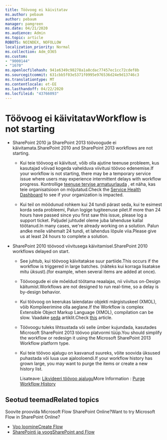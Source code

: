 ```yaml
---
title: Töövoog ei käivitatav
ms.author: pebaum
author: pebaum
manager: pamgreen
ms.date: 04/21/2020
ms.audience: Admin
ms.topic: article
ROBOTS: NOINDEX, NOFOLLOW
localization_priority: Normal
ms.collection: Adm_O365
ms.custom:
- "9000144"
- "1670"
ms.openlocfilehash: 941e6349c98278a1a8cdac77457ec1cc72cdef8b
ms.sourcegitcommit: 631cbb5f03e5371f0995e976536d24e9d13746c3
ms.translationtype: MT
ms.contentlocale: et-EE
ms.lasthandoff: 04/22/2020
ms.locfileid: "43766093"
---
```

# <a name="workflow-is-not-starting"></a><span data-ttu-id="1c63c-102">Töövoog ei käivitatav</span><span class="sxs-lookup"><span data-stu-id="1c63c-102">Workflow is not starting</span></span>

- <span data-ttu-id="1c63c-103">SharePoint 2010 ja SharePoint 2013 töövoogude ei käivitamata.</span><span class="sxs-lookup"><span data-stu-id="1c63c-103">SharePoint 2010 and SharePoint 2013 workflows are not starting.</span></span>

    - <span data-ttu-id="1c63c-104">Kui teie töövoog ei käivitust, võib olla ajutine teenuse probleem, kus kasutajad võivad kogeda vahelduva viivitusi töövoo edenemise.</span><span class="sxs-lookup"><span data-stu-id="1c63c-104">If your workflow is not starting, there may be a temporary service issue where users may experience intermittent delays with workflow progress.</span></span> <span data-ttu-id="1c63c-105">Kontrollige [teenuse tervise armatuurlauda](https:/admin.microsoft.com/AdminPortal/Home#/servicehealth) , et näha, kas teie organisatsioon on mõjutatud.</span><span class="sxs-lookup"><span data-stu-id="1c63c-105">Check the [Service Health Dashboard](https:/admin.microsoft.com/AdminPortal/Home#/servicehealth) to see if your organization is impacted.</span></span>

    - <span data-ttu-id="1c63c-106">Kui teil on möödunud rohkem kui 24 tundi pärast seda, kui te esimest korda seda probleemi, Palun logige tugiteenuse pilet.</span><span class="sxs-lookup"><span data-stu-id="1c63c-106">If more than 24 hours have passed since you first saw this issue, please log a support ticket.</span></span> <span data-ttu-id="1c63c-107">Paljudel juhtudel oleme juba lahenduse kallal töötanud.</span><span class="sxs-lookup"><span data-stu-id="1c63c-107">In many cases, we're already working on a solution.</span></span> <span data-ttu-id="1c63c-108">Palun andke meile vähemalt 24 tundi, et lahendus lõpule viia.</span><span class="sxs-lookup"><span data-stu-id="1c63c-108">Please give us at least 24 hours to complete a solution.</span></span>

- <span data-ttu-id="1c63c-109">SharePoint 2010 töövood viivitusega käivitamisel.</span><span class="sxs-lookup"><span data-stu-id="1c63c-109">SharePoint 2010 workflows delayed on start.</span></span>

    - <span data-ttu-id="1c63c-110">See juhtub, kui töövoog käivitatakse suur partiide.</span><span class="sxs-lookup"><span data-stu-id="1c63c-110">This occurs if the workflow is triggered in large batches.</span></span> <span data-ttu-id="1c63c-111">(näiteks kui korraga lisatakse mitu üksust).</span><span class="sxs-lookup"><span data-stu-id="1c63c-111">(for example, when several items are added at once).</span></span>

    - <span data-ttu-id="1c63c-112">Töövoogude ei ole mõeldud töötama reaalajas, nii viivitus on-Design käitumist.</span><span class="sxs-lookup"><span data-stu-id="1c63c-112">Workflows are not designed to run real-time, so a delay is by-design behavior.</span></span>

   -  <span data-ttu-id="1c63c-113">Kui töövoog on keerukas laiendatav objekti märgistuskeel (XMOL), võib Kompileerimine olla aeglane.</span><span class="sxs-lookup"><span data-stu-id="1c63c-113">If the Workflow is complex Extensible Object Markup Language (XMOL), compilation can be slow.</span></span> <span data-ttu-id="1c63c-114">Vaadake [seda](https://support.microsoft.com//kb/3043697) artiklit.</span><span class="sxs-lookup"><span data-stu-id="1c63c-114">Check [this](https://support.microsoft.com//kb/3043697) article.</span></span>

    - <span data-ttu-id="1c63c-115">Töövoogu tuleks lihtsustada või selle ümber kujundada, kasutades Microsoft SharePoint 2013 töövoo platvormi tüüp.</span><span class="sxs-lookup"><span data-stu-id="1c63c-115">You should simplify the workflow or redesign it using the Microsoft SharePoint 2013 Workflow platform type.</span></span>

    - <span data-ttu-id="1c63c-116">Kui teie töövoo ajalugu on kasvanud suureks, võite soovida üksused puhastada või luua uue ajalooloendi.</span><span class="sxs-lookup"><span data-stu-id="1c63c-116">If your workflow history has grown large, you may want to purge the items or create a new history list.</span></span>

        <span data-ttu-id="1c63c-117">Lisateave: [Likvideeri töövoo ajalugu](https://blogs.technet.microsoft.com/marj/2015/08/07/sharepoint-2010-workflows-best-practice-purge-workflow-history-list-items/)</span><span class="sxs-lookup"><span data-stu-id="1c63c-117">More Information : [Purge Workflow History](https://blogs.technet.microsoft.com/marj/2015/08/07/sharepoint-2010-workflows-best-practice-purge-workflow-history-list-items/)</span></span>


## <a name="related-topics"></a><span data-ttu-id="1c63c-118">Seotud teemad</span><span class="sxs-lookup"><span data-stu-id="1c63c-118">Related topics</span></span>
<span data-ttu-id="1c63c-119">Soovite proovida Microsoft Flow SharePoint Online?</span><span class="sxs-lookup"><span data-stu-id="1c63c-119">Want to try Microsoft Flow in SharePoint Online?</span></span>
- [<span data-ttu-id="1c63c-120">Voo loomine</span><span class="sxs-lookup"><span data-stu-id="1c63c-120">Create Flow</span></span>](https://support.office.com/article/Create-a-flow-for-a-list-or-library-in-SharePoint-Online-or-OneDrive-for-Business-a9c3e03b-0654-46af-a254-20252e580d01) 
- [<span data-ttu-id="1c63c-121">SharePointi ja voog</span><span class="sxs-lookup"><span data-stu-id="1c63c-121">SharePoint and Flow</span></span>](https://flow.microsoft.com/blog/sharepoint-and-flow/) 


